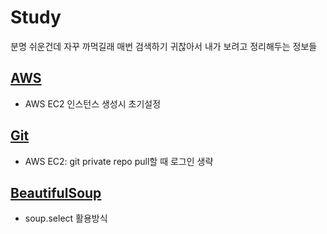 # Study
분명 쉬운건데 자꾸 까먹길래 매번 검색하기 귀찮아서 내가 보려고 정리해두는 정보들

## [AWS](https://github.com/BrainNim/Study/blob/main/AWS.md)
- AWS EC2 인스턴스 생성시 초기설정

## [Git](https://github.com/BrainNim/Study/blob/main/Git.md)
- AWS EC2: git private repo pull할 때 로그인 생략

## [BeautifulSoup](https://github.com/BrainNim/Study/blob/main/BeautifulSoup.md)
- soup.select 활용방식
